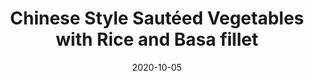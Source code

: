 ---
  layout: recipe
  date: 2020-10-05
  slug: 2020-10-05-chinese-basa-stir-fry
  title: Chinese Style Sautéed Vegetables with Rice and Basa fillet
  categories:
    - Chinese
    - Rice
    - Fish
  featured_image: /images/chinese-veg-rice-basa-img-1.jpg
  recipe:
    servings: 2
    prep: 5 minutes
    cook: 25 minutes
    ingredients_markdown: |-
      * 1 tbsp of sesame oil for frying
      * 6-8 tbsp of light soy sauce
      * 1 tsp of ginger (paste or fresh)
      * 1 tbsp of lemon juice
      * A small handful of chopped coriander
      * 1/2 a cucumber, cut into small sticks
      * 10 plum tomatoes, cut into halves
      * 3 spring onions, sliced
      * 1 red chilli, finely sliced
      * 1 mug white rice - [Why do I use mugs as a measure?](https://cookingwithjodes.co.uk/tips%20and%20tricks/2021/01/24/measuring-cooking-rice/)
      * A pinch of sea salt
      * 2 Basa fillets (or your preferred choice of fish)

    directions_markdown: |-
      - Rinse the rice thorougly under the cold water tap in a sieve to remove excess starch.
      - Add the rice to a sauce pan with 700 ml of cold water and a pinch of sea salt. Cook on a medium heat until it bubbles. 
      - Chop the vegetables and prepare the sauce. For the sauce, mix together the soy sauce, ginger, lemon and chopped coriander.
      - Season the Basa with salt, pepper, and lemon. Cover in foil and begin to cook in the oven for 20-25 minutes (or 15 minutes on a grill).
      - Reduce rice down to minimum heat and cover with a lid.
      - When everything is approximately 5 minutes away from being cooked, lightly heat the sesame oil.
      - Add the veegtables and sauce. Sauté for 4 minutes.
      - Lightly season with salt and serve.
---